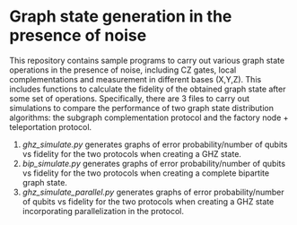 # Graph state generation in the presence of noise
This repository contains sample programs to carry out various graph state operations in the presence of noise, including CZ gates, local complementations and measurement in different bases (X,Y,Z). This includes functions to calculate the fidelity of the obtained graph state after some set of operations. Specifically, there are 3 files to carry out simulations to compare the performance of two graph state distribution algorithms: the subgraph complementation protocol and the factory node + teleportation protocol.

1. _ghz_simulate.py_ generates graphs of error probability/number of qubits vs fidelity for the two protocols when creating a GHZ state.
2. _bip_simulate.py_ generates graphs of error probability/number of qubits vs fidelity for the two protocols when creating a complete bipartite graph state.
3. _ghz_simulate_parallel.py_ generates graphs of error probability/number of qubits vs fidelity for the two protocols when creating a GHZ state incorporating parallelization in the protocol.
